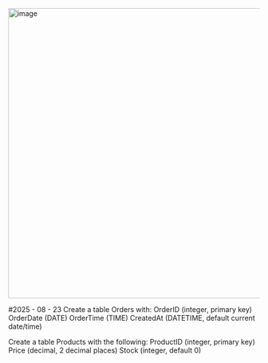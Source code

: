 <img width="1102" height="583" alt="image" src="https://github.com/user-attachments/assets/69e2e883-d749-4bcc-a98a-7dc0476adf6f" />

#2025 - 08 - 23 
Create a table Orders with:
OrderID (integer, primary key)
OrderDate (DATE)
OrderTime (TIME)
CreatedAt (DATETIME, default current date/time)

Create a table Products with the following:
ProductID (integer, primary key)
Price (decimal, 2 decimal places)
Stock (integer, default 0)
